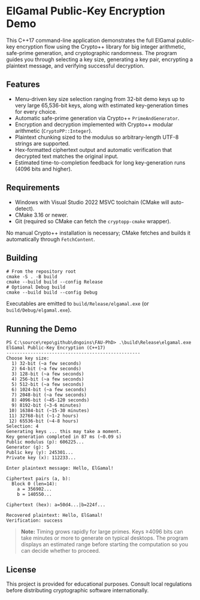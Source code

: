 # ElGamal Public-Key Encryption Demo

This C++17 command-line application demonstrates the full ElGamal public-key encryption flow using the Crypto++ library for big integer arithmetic, safe-prime generation, and cryptographic randomness. The program guides you through selecting a key size, generating a key pair, encrypting a plaintext message, and verifying successful decryption.

## Features

- Menu-driven key size selection ranging from 32-bit demo keys up to very large 65,536-bit keys, along with estimated key-generation times for every choice.
- Automatic safe-prime generation via Crypto++ `PrimeAndGenerator`.
- Encryption and decryption implemented with Crypto++ modular arithmetic (`CryptoPP::Integer`).
- Plaintext chunking sized to the modulus so arbitrary-length UTF-8 strings are supported.
- Hex-formatted ciphertext output and automatic verification that decrypted text matches the original input.
- Estimated time-to-completion feedback for long key-generation runs (4096 bits and higher).

## Requirements

- Windows with Visual Studio 2022 MSVC toolchain (CMake will auto-detect).
- CMake 3.16 or newer.
- Git (required so CMake can fetch the `cryptopp-cmake` wrapper).

No manual Crypto++ installation is necessary; CMake fetches and builds it automatically through `FetchContent`.

## Building

```pwsh
# From the repository root
cmake -S . -B build
cmake --build build --config Release
# Optional Debug build
cmake --build build --config Debug
```

Executables are emitted to `build/Release/elgamal.exe` (or `build/Debug/elgamal.exe`).

## Running the Demo

```pwsh
PS C:\source\repo\github\dngoins\FAU-PhD> .\build\Release\elgamal.exe
ElGamal Public-Key Encryption (C++17)
--------------------------------------------------
Choose key size:
  1) 32-bit (~a few seconds)
  2) 64-bit (~a few seconds)
  3) 128-bit (~a few seconds)
  4) 256-bit (~a few seconds)
  5) 512-bit (~a few seconds)
  6) 1024-bit (~a few seconds)
  7) 2048-bit (~a few seconds)
  8) 4096-bit (~45-120 seconds)
  9) 8192-bit (~3-6 minutes)
 10) 16384-bit (~15-30 minutes)
 11) 32768-bit (~1-2 hours)
 12) 65536-bit (~4-8 hours)
Selection: 4
Generating keys ... this may take a moment.
Key generation completed in 87 ms (~0.09 s)
Public modulus (p): 606225...
Generator (g): 5
Public key (y): 245301...
Private key (x): 112233...

Enter plaintext message: Hello, ElGamal!

Ciphertext pairs (a, b):
  Block 0 (len=14):
    a = 356902...
    b = 140550...

Ciphertext (hex): a=50d4...|b=224f...

Recovered plaintext: Hello, ElGamal!
Verification: success
```

> **Note:** Timing grows rapidly for large primes. Keys ≥4096 bits can take minutes or more to generate on typical desktops. The program displays an estimated range before starting the computation so you can decide whether to proceed.

## License

This project is provided for educational purposes. Consult local regulations before distributing cryptographic software internationally.
